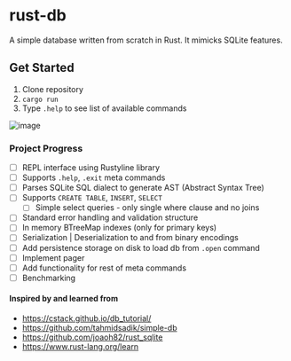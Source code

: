 
# rust-db

A simple database written from scratch in Rust. It mimicks SQLite features. 

## Get Started

1. Clone repository
2. `cargo run`
3. Type `.help` to see list of available commands
   
![image](https://github.com/ayush110/rust-db/assets/67121244/c796a62f-335c-499b-9559-a9d33eefbaf0)

### Project Progress

- [ ] REPL interface using Rustyline library
- [ ] Supports `.help`, `.exit` meta commands
- [ ] Parses SQLite SQL dialect to generate AST (Abstract Syntax Tree)
- [ ] Supports `CREATE TABLE`, `INSERT`, `SELECT`
  - [ ] Simple select queries - only single where clause and no joins
- [ ] Standard error handling and validation structure
- [ ] In memory BTreeMap indexes (only for primary keys)
- [ ] Serialization | Deserialization to and from binary encodings
- [ ] Add persistence storage on disk to load db from `.open` command
- [ ] Implement pager
- [ ] Add functionality for rest of meta commands
- [ ] Benchmarking

#### Inspired by and learned from
- https://cstack.github.io/db_tutorial/
- https://github.com/tahmidsadik/simple-db
- https://github.com/joaoh82/rust_sqlite
- https://www.rust-lang.org/learn
